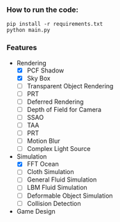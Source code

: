 ### How to run the code:

```
pip install -r requirements.txt
python main.py
```

### Features

* Rendering
    -[x] PCF Shadow
    -[x] Sky Box
    -[ ] Transparent Object Rendering 
    -[ ] PRT
    -[ ] Deferred Rendering
    -[ ] Depth of Field for Camera
    -[ ] SSAO
    -[ ] TAA
    -[ ] PRT
    -[ ] Motion Blur
    -[ ] Complex Light Source
    
* Simulation
    -[x] FFT Ocean
    -[ ] Cloth Simulation
    -[ ] General Fluid Simulation
    -[ ] LBM Fluid Simulation
    -[ ] Deformable Object Simulation
    -[ ] Collision Detection
    
* Game Design